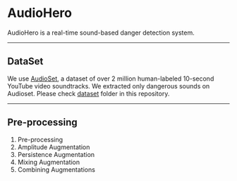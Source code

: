 # AudioHero
AudioHero is a real-time sound-based danger detection system.


----
## DataSet
We use [AudioSet](https://research.google.com/audioset/), a dataset of over 2 million human-labeled 10-second YouTube video soundtracks. We extracted only dangerous sounds on Audioset. Please check [dataset](https://github.com/daehwa/AudioHero/tree/master/dataset) folder in this repository.


----
## Pre-processing
1. Pre-processing
2. Amplitude Augmentation
3. Persistence Augmentation
4. Mixing Augmentation
5. Combining Augmentations
